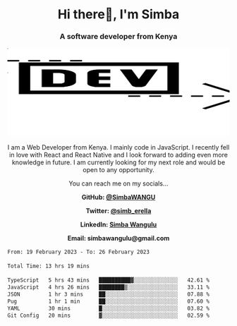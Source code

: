 
<h1 align="center"> Hi there👋, I'm Simba</h1>
<h3 align="center">A software developer from Kenya</h3>

<img src="/arrow-svgrepo-com.svg" margin="auto" width="100%" height="200px">


<p align="center">I am a Web Developer from Kenya. I mainly code in JavaScript. I recently fell in love with React and React Native and I look forward to adding even more knowledge in future. I am currently looking for my next role and would be open to any opportunity.</p>

<p align="center">You can reach me on my socials... </p>

<div align="center">

__<p>  GitHub: [@SimbaWANGU](https://github.com/SimbaWANGU)__  </p>
__<p> Twitter: [@simb_erella](https://twitter.com/simb_erella)__ </p>
__<p> LinkedIn: [Simba Wangulu](https://www.linkedin.com/in/simba-wangulu/)__ </p>
__<p> Email: simbawangulu@gmail.com__ </p>

</div>

<!--START_SECTION:waka-->

```text
From: 19 February 2023 - To: 26 February 2023

Total Time: 13 hrs 19 mins

TypeScript   5 hrs 43 mins   ██████████▓░░░░░░░░░░░░░░   42.61 %
JavaScript   4 hrs 26 mins   ████████▒░░░░░░░░░░░░░░░░   33.11 %
JSON         1 hr 3 mins     ██░░░░░░░░░░░░░░░░░░░░░░░   07.88 %
Pug          1 hr 1 min      ██░░░░░░░░░░░░░░░░░░░░░░░   07.60 %
YAML         30 mins         █░░░░░░░░░░░░░░░░░░░░░░░░   03.82 %
Git Config   20 mins         ▓░░░░░░░░░░░░░░░░░░░░░░░░   02.59 %
```

<!--END_SECTION:waka-->
